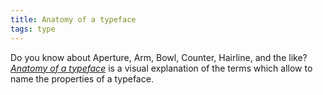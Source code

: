```yaml
---
title: Anatomy of a typeface
tags: type
---
```

Do you know about Aperture, Arm, Bowl, Counter, Hairline, and the like? *[Anatomy of a typeface](http://typedia.com/learn/only/anatomy-of-a-typeface/)* is a visual explanation of the terms which allow to name the properties of a typeface.
